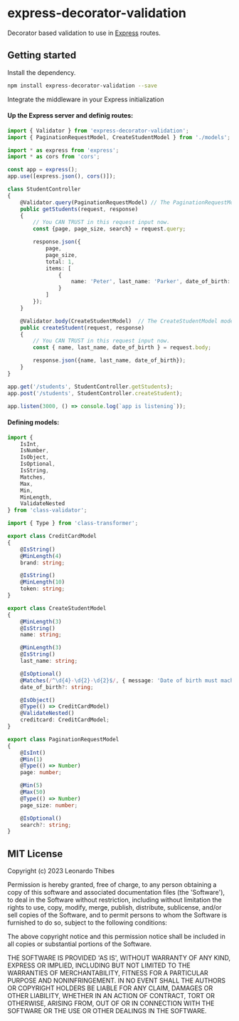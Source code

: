 express-decorator-validation
============================

Decorator based validation to use in [Express](https://expressjs.com) routes.

Getting started
---------------

Install the dependency.
```bash
npm install express-decorator-validation --save
```

Integrate the middleware in your Express initialization

#### Up the Express server and definig routes:
```typescript
import { Validator } from 'express-decorator-validation';
import { PaginationRequestModel, CreateStudentModel } from './models';

import * as express from 'express';
import * as cors from 'cors';

const app = express();
app.use([express.json(), cors()]);

class StudentController 
{
    @Validator.query(PaginationRequestModel) // The PaginationRequestModel model is described below
    public getStudents(request, response)
    {
        // You CAN TRUST in this request input now.
        const {page, page_size, search} = request.query;

        response.json({
            page, 
            page_size, 
            total: 1, 
            items: [
                {
                    name: 'Peter', last_name: 'Parker', date_of_birth: '1990-04-23'
                }
            ]
        });
    }

    @Validator.body(CreateStudentModel)  // The CreateStudentModel model is described below
    public createStudent(request, response)
    {
        // You CAN TRUST in this request input now.
        const { name, last_name, date_of_birth } = request.body;

        response.json({name, last_name, date_of_birth});
    }
}

app.get('/students', StudentController.getStudents);
app.post('/students', StudentController.createStudent);

app.listen(3000, () => console.log(`app is listening`));
```

#### Defining models:
```typescript
import {
    IsInt,
    IsNumber,
    IsObject,
    IsOptional,
    IsString,
    Matches,
    Max,
    Min,
    MinLength,
    ValidateNested 
} from 'class-validator';

import { Type } from 'class-transformer';

export class CreditCardModel 
{
    @IsString()
    @MinLength(4)
    brand: string;

    @IsString()
    @MinLength(10)
    token: string;
}

export class CreateStudentModel 
{
    @MinLength(3)
    @IsString()
    name: string;

    @MinLength(3)
    @IsString()
    last_name: string;

    @IsOptional()
    @Matches(/^\d{4}-\d{2}-\d{2}$/, { message: 'Date of birth must mach with the format: YYYY-MM-DD' })
    date_of_birth?: string;

    @IsObject()
    @Type(() => CreditCardModel)
    @ValidateNested()
    creditcard: CreditCardModel;
}

export class PaginationRequestModel 
{
    @IsInt()
    @Min(1)
    @Type(() => Number)
    page: number;

    @Min(5)
    @Max(50)
    @Type(() => Number)
    page_size: number;

    @IsOptional()
    search?: string;
}
```

MIT License
-----------

Copyright (c) 2023 Leonardo Thibes

Permission is hereby granted, free of charge, to any person obtaining a copy
of this software and associated documentation files (the 'Software'), to deal
in the Software without restriction, including without limitation the rights
to use, copy, modify, merge, publish, distribute, sublicense, and/or sell
copies of the Software, and to permit persons to whom the Software is
furnished to do so, subject to the following conditions:

The above copyright notice and this permission notice shall be included in all
copies or substantial portions of the Software.

THE SOFTWARE IS PROVIDED 'AS IS', WITHOUT WARRANTY OF ANY KIND, EXPRESS OR
IMPLIED, INCLUDING BUT NOT LIMITED TO THE WARRANTIES OF MERCHANTABILITY,
FITNESS FOR A PARTICULAR PURPOSE AND NONINFRINGEMENT. IN NO EVENT SHALL THE
AUTHORS OR COPYRIGHT HOLDERS BE LIABLE FOR ANY CLAIM, DAMAGES OR OTHER
LIABILITY, WHETHER IN AN ACTION OF CONTRACT, TORT OR OTHERWISE, ARISING FROM,
OUT OF OR IN CONNECTION WITH THE SOFTWARE OR THE USE OR OTHER DEALINGS IN THE
SOFTWARE.

